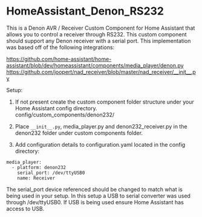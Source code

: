 # HomeAssistant_Denon_RS232

This is a Denon AVR / Receiver Custom Component for Home Assistant that allows you to control a receiver through RS232.  This custom component should support any Denon receiver with a serial port.  This implementation was based off of the following integrations:

https://github.com/home-assistant/home-assistant/blob/dev/homeassistant/components/media_player/denon.py
https://github.com/joopert/nad_receiver/blob/master/nad_receiver/__init__.py 

Setup:
1) If not present create the custom component folder structure under your Home Assistant config directory.
config/custom_components/denon232/

2) Place ``__init__.py``, media_player.py and denon232_receiver.py in the denon232 folder under custom components folder.

3) Add configuration details to configuration.yaml located in the config directory:

```
media_player:
  - platform: denon232
    serial_port: /dev/ttyUSB0
    name: Receiver
```

The serial_port device referenced should be changed to match what is being used in your setup.  In this setup a USB to serial converter was used through /dev/ttyUSB0.  If USB is being used ensure Home Assistant has access to USB.
